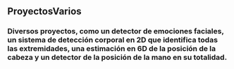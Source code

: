 ## ProyectosVarios 

### Diversos proyectos, como un detector de emociones faciales, un sistema de detección corporal en 2D que identifica todas las extremidades, una estimación en 6D de la posición de la cabeza y un detector de la posición de la mano en su totalidad.
